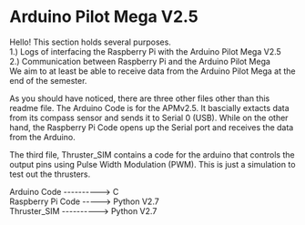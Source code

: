 Arduino Pilot Mega V2.5
=======================

Hello! This section holds several purposes. <br>
1.) Logs of interfacing the Raspberry Pi with the Arduino Pilot Mega V2.5 <br>
2.) Communication between Raspberry Pi and the Arduino Pilot Mega<br>
We aim to at least be able to receive data from the Arduino Pilot Mega at the end of the semester. <br>

As you should have noticed, there are three other files other than this readme file. The Arduino Code is for the APMv2.5. It bascially extacts data from its compass sensor and sends it to Serial 0 (USB). While on the other hand, the Raspberry Pi Code opens up the Serial port and receives the data from the Arduino. <br>

The third file, Thruster_SIM contains a code for the arduino that controls the output pins using Pulse Width Modulation (PWM). This is just a simulation to test out the thrusters.<br>

Arduino Code ----------> C <br>
Raspberry Pi Code -----> Python V2.7 <br>
Thruster_SIM ----------> Python V2.7 <br>
